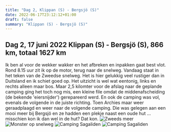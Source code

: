 ```yaml
---
title: "Dag 2, Klippan (S) - Bergsjö (S)"
date: 2022-06-17T23:12:12+01:00
draft: false
summary: "Klippan (S) - Bergsjö (S)"
---
```

## Dag 2, 17 juni 2022 Klippan (S) - Bergsjö (S), 866 km, totaal 1627 km

Ik ben al voor de wekker wakker en het afbreken en inpakken gaat best vlot. Rond 8.15 uur zit ik op de motor,
terug naar de snelweg. Vandaag staat in het teken van de Zweedse snelweg. Het is hier gelukkig veel rustiger dan in Duitsland
en ik schiet goed op. Het uitzicht is wel wat eentonig, links en rechts alleen maar bos. Maar 2,5 kilomter voor de afslag
naar de geplande camping ging het toch nog mis, een kleine file omdat de middenafscheiding (de bekende 'eiersnijder') gerepareerd
werd. En ook de camping was vol, evenals de volgende in de juiste richting. Toen Archies maar weer geraadplaagd en weer naar
de volgende camping. Die was gelegen aan een mooi meer bij Bergsjö en ze hadden een plekje naast een oude hut ... misschien kon ik dan
wel in de hut? Dat kon.
![Zweeds meer](/images/noordkaap2022-06-17-01-zweeds-meer-r.jpg "Zweeds meer")
![Monster op snelweg](/images/noordkaap2022-06-17-02-snelweg-r.jpg "Snelweg")
![Camping Sagaliden](/images/noordkaap2022-06-17-03-sagaliden-r.jpg "Camping Sagaliden")
![Camping Sagaliden](/images/noordkaap2022-06-17-04-sagaliden-r.jpg "Camping Sagaliden")


